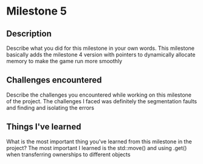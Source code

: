 # Milestone 5

## Description
Describe what you did for this milestone in your own words.
This milestone basically adds the milestone 4 version with
pointers to dynamically allocate memory to make the game
run more smoothly

## Challenges encountered
Describe the challenges you encountered while working on this milestone of the project.
The challenges I faced was definitely the segmentation faults and finding and isolating
the errors

## Things I've learned
What is the most important thing you've learned from this milestone in the project?
The most important I learned is the std::move() and using .get() when transferring
ownerships to different objects
